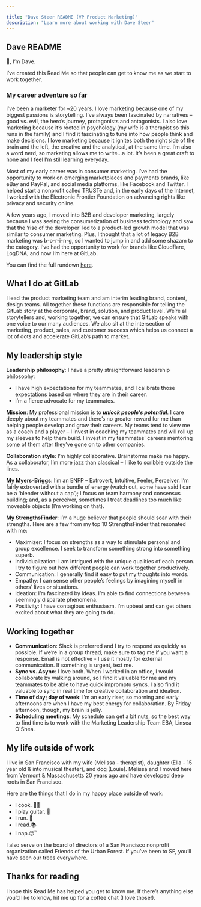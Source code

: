 ```yaml
---

title: "Dave Steer README (VP Product Marketing)"
description: "Learn more about working with Dave Steer"
---
```








## Dave README

👋, I’m Dave.

I’ve created this Read Me so that people can get to know me as we start to work together.

### My career adventure so far

I’ve been a marketer for ~20 years. I love marketing because one of my biggest passions is storytelling. I’ve always been fascinated by narratives – good vs. evil, the hero’s journey, protagonists and antagonists. I also love marketing because it’s rooted in psychology (my wife is a therapist so this runs in the family) and I find it fascinating to tune into how people think and make decisions. I love marketing because it ignites both the right side of the brain and the left, the creative and the analytical, at the same time. I’m also a word nerd, so marketing allows me to write…a lot. It’s been a great craft to hone and I feel I’m still learning everyday.

Most of my early career was in consumer marketing. I’ve had the opportunity to work on emerging marketplaces and payments brands, like eBay and PayPal, and social media platforms, like Facebook and Twitter. I helped start a nonprofit called TRUSTe and, in the early days of the Internet, I worked with the Electronic Frontier Foundation on advancing rights like privacy and security online.

A few years ago, I moved into B2B and developer marketing, largely because I was seeing the consumerization of business technology and saw that the ‘rise of the developer’ led to a product-led growth model that was similar to consumer marketing. Plus, I thought that a lot of legacy B2B marketing was b-o-r-i-n-g, so I wanted to jump in and add some shazam to the category. I’ve had the opportunity to work for brands like Cloudflare, LogDNA, and now I’m here at GitLab.

You can find the full rundown [here](https://www.linkedin.com/in/davesteer/).

## What I do at GitLab

I lead the product marketing team and am interim leading brand, content, design teams. All together these functions are responsible for telling the GitLab story at the corporate, brand, solution, and product level. We’re all storytellers and, working together, we can ensure that GitLab speaks with one voice to our many audiences. We also sit at the intersection of marketing, product, sales, and customer success which helps us connect a lot of dots and accelerate GitLab’s path to market.

## My leadership style

**Leadership philosophy**: I have a pretty straightforward leadership philosophy:

- I have high expectations for my teammates, and I calibrate those expectations based on where they are in their career.
- I’m a fierce advocate for my teammates.

**Mission**: My professional mission is to ***unlock people’s potential***. I care deeply about my teammates and there’s no greater reward for me than helping people develop and grow their careers. My teams tend to view me as a coach and a player – I invest in coaching my teammates and will roll up my sleeves to help them build. I invest in my teammates' careers mentoring some of them after they’ve gone on to other companies.

**Collaboration style**: I’m highly collaborative. Brainstorms make me happy. As a collaborator, I’m more jazz than classical – I like to scribble outside the lines.

**My Myers-Briggs**: I’m an ENFP – Extrovert, Intuitive, Feeler, Perceiver. I’m fairly extroverted with a bundle of energy (watch out, some have said I can be a ‘blender without a cap’); I focus on team harmony and consensus building; and, as a perceiver, sometimes I treat deadlines too much like moveable objects (I’m working on that).

**My StrengthsFinder**: I’m a huge believer that people should soar with their strengths. Here are a few from my top 10 StrengthsFinder that resonated with me:

- Maximizer: I focus on strengths as a way to stimulate personal and group excellence. I seek to transform something strong into something superb.
- Individualization: I am intrigued with the unique qualities of each person. I try to figure out how different people can work together productively.
- Communication: I generally find it easy to put my thoughts into words.
- Empathy: I can sense other people’s feelings by imagining myself in others’ lives or situations.
- Ideation: I’m fascinated by ideas. I’m able to find connections between seemingly disparate phenomena.
- Positivity: I have contagious enthusiasm. I’m upbeat and can get others excited about what they are going to do.

## Working together

- **Communication**: Slack is preferred and I try to respond as quickly as possible. If we’re in a group thread, make sure to tag me if you want a response. Email is not effective - I use it mostly for external communication. If something is urgent, text me.
- **Sync vs. Async**: I love both. When I worked in an office, I would collaborate by walking around, so I find it valuable for me and my teammates to be able to have quick impromptu syncs. I also find it valuable to sync in real time for creative collaboration and ideation.
- **Time of day; day of week**: I’m an early riser, so morning and early afternoons are when I have my best energy for collaboration. By Friday afternoon, though, my brain is jelly.
- **Scheduling meetings**: My schedule can get a bit nuts, so the best way to find time is to work with the Marketing Leadership Team EBA, Linsea O'Shea.

## My life outside of work

I live in San Francisco with my wife (Melissa - therapist), daughter (Ella - 15 year old & into musical theater), and dog (Louie). Melissa and I moved here from Vermont & Massachusetts 20 years ago and have developed deep roots in San Francisco.

Here are the things that I do in my happy place outside of work:

- I cook. 🧑‍🍳
- I play guitar. 🎸
- I run. 🏃
- I read.📚
- I nap.😴

I also serve on the board of directors of a San Francisco nonprofit organization called Friends of the Urban Forest. If you’ve been to SF, you’ll have seen our trees everywhere.

## Thanks for reading

I hope this Read Me has helped you get to know me. If there’s anything else you’d like to know, hit me up for a coffee chat (I love those!).
